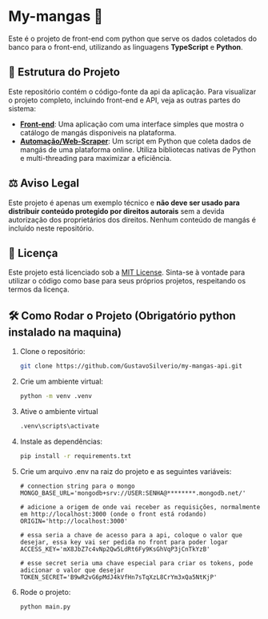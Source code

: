 # My-mangas 🥭

Este é o projeto de front-end com python que serve os dados coletados do banco para o front-end, utilizando as linguagens **TypeScript** e **Python**.

## 📂 Estrutura do Projeto

Este repositório contém o código-fonte da api da aplicação. Para visualizar o projeto completo, incluindo front-end e API, veja as outras partes do sistema:

- [**Front-end**](https://github.com/GustavoSilverio/my-mangas-front): Uma aplicação com uma interface simples que mostra o catálogo de mangás disponiveis na plataforma.
- [**Automação/Web-Scraper**](https://github.com/GustavoSilverio/my-mangas-scraper): Um script em Python que coleta dados de mangás de uma plataforma online. Utiliza bibliotecas nativas de Python e multi-threading para maximizar a eficiência.

## ⚖️ Aviso Legal

Este projeto é apenas um exemplo técnico e **não deve ser usado para distribuir conteúdo protegido por direitos autorais** sem a devida autorização dos proprietários dos direitos. Nenhum conteúdo de mangás é incluído neste repositório.

## 📄 Licença

Este projeto está licenciado sob a [MIT License](LICENSE). Sinta-se à vontade para utilizar o código como base para seus próprios projetos, respeitando os termos da licença.

## 🛠️ Como Rodar o Projeto (Obrigatório python instalado na maquina)

1. Clone o repositório:
   ```bash
   git clone https://github.com/GustavoSilverio/my-mangas-api.git
    ```
2. Crie um ambiente virtual:
    ```bash
    python -m venv .venv
    ```
3. Ative o ambiente virtual
    ```bash
    .venv\scripts\activate
    ```
4. Instale as dependências:
    ```bash
    pip install -r requirements.txt
    ```
5. Crie um arquivo .env na raiz do projeto e as seguintes variáveis:
    ```env
    # connection string para o mongo
    MONGO_BASE_URL='mongodb+srv://USER:SENHA@********.mongodb.net/'

    # adicione a origem de onde vai receber as requisições, normalmente em http://localhost:3000 (onde o front está rodando)
    ORIGIN='http://localhost:3000'

    # essa seria a chave de acesso para a api, coloque o valor que desejar, essa key vai ser pedida no front para poder logar
    ACCESS_KEY='mX8JbZ7c4vNp2Qw5LdRt6Fy9KsGhVqP3jCnTkYzB'

    # esse secret seria uma chave especial para criar os tokens, pode adicionar o valor que desejar
    TOKEN_SECRET='B9wR2vG6pMdJ4kVfHn7sTqXzL8CrYm3xQa5NtKjP'
    ```
6. Rode o projeto:
    ```bash
    python main.py
    ```
